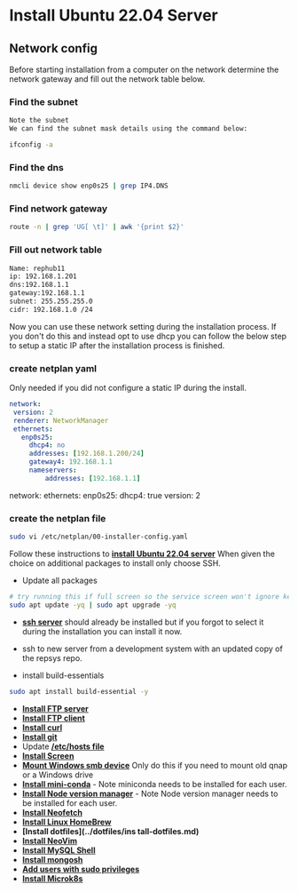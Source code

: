 # Install Ubuntu 22.04 Server

## Network config

Before starting installation from a computer on the network determine the network gateway and fill out the network table below.

### Find the subnet

```bash
Note the subnet
We can find the subnet mask details using the command below:

ifconfig -a

```
### Find the dns

```bash
nmcli device show enp0s25 | grep IP4.DNS
```

### Find network gateway
```bash
route -n | grep 'UG[ \t]' | awk '{print $2}'
```

### Fill out network table
```bash
Name: rephub11
ip: 192.168.1.201
dns:192.168.1.1
gateway:192.168.1.1
subnet: 255.255.255.0
cidr: 192.168.1.0 /24
```

Now you can use these network setting during the installation process. If you don't do this and instead opt to use dhcp you can follow the below step to setup a static IP after the installation process is finished. 


### create netplan yaml

Only needed if you did not configure a static IP during the install. 
```yaml
network:
 version: 2
 renderer: NetworkManager
 ethernets:
   enp0s25:
     dhcp4: no
     addresses: [192.168.1.200/24]
     gateway4: 192.168.1.1
     nameservers:
         addresses: [192.168.1.1]
```

network:
  ethernets:
    enp0s25:
      dhcp4: true
  version: 2
  
### create the netplan file

```bash
sudo vi /etc/netplan/00-installer-config.yaml
```

Follow these instructions to **[install Ubuntu 22.04 server](https://ostechnix.com/install-ubuntu-server/)**
When given the choice on additional packages to install only choose SSH.

- Update all packages

```bash
# try running this if full screen so the service screen won't ignore keystrokes
sudo apt update -yq | sudo apt upgrade -yq
```


- **[ssh server](../ssh/ssh.md)** should already be installed but if you forgot to select it during the installation you can install it now.

- ssh to new server from a development system with an updated copy of the repsys repo.
 
- install build-essentials

```bash
sudo apt install build-essential -y
```
- **[Install FTP server](../ftp/vsftpd-server.md)**
- **[Install FTP client](../ftp/lftp_client.md)**
- **[Install curl](./../curl/install-curl.md)**
- **[Install git](../git/git.md)** 
- Update **[/etc/hosts file](../hosts/hosts.md)**
- **[Install Screen](../screen/install-screen.md)**
- **[Mount Windows smb device](../smb/mount-smb.md)** Only do this if you need to mount old qnap or a Windows drive
- **[Install mini-conda](../conda/miniconda-install.md)** - Note miniconda needs to be installed for each user.
- **[Install Node version manager](../nvm/install-node-version-manager.md)** - Note Node version manager needs to be installed for each user.
- **[Install Neofetch](../neofetch/install-neofetch.md)**
- **[Install Linux HomeBrew](../homebrew/homebrew-install.md)**
- **[Install dotfiles](../dotfiles/ins  tall-dotfiles.md)**
- **[Install NeoVim](../neovim/install-neovim.md)**
- **[Install MySQL Shell](../mysql/mysql-shell.md)**
- **[Install mongosh](../mongosh/install-mongosh.md)**
- **[Add users with sudo privileges](./create-user.md)**
- **[Install Microk8s](../../reports/k8s/microk8s_1.28_install.md)**
